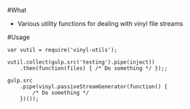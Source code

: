 #What

  - Various utility functions for dealing with vinyl file streams 

#Usage

	var vutil = require('vinyl-utils');

	vutil.collect(gulp.src('testing').pipe(inject))
		.then(function(files) { /* Do something */ });;

	gulp.src
		.pipe(vinyl.passiveStreamGenerator(function() {
			/* Do something */
		})());

